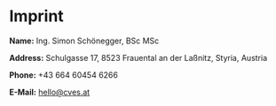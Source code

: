 # Imprint

**Name:** Ing. Simon Schönegger, BSc MSc

**Address:** Schulgasse 17, 8523 Frauental an der Laßnitz, Styria, Austria

**Phone:** +43 664 60454 6266
 
**E-Mail:** hello@cves.at